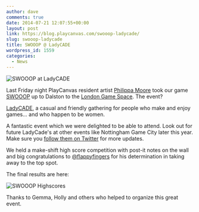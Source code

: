 ```yaml
---
author: dave
comments: true
date: 2014-07-21 12:07:55+00:00
layout: post
link: https://blog.playcanvas.com/swooop-ladycade/
slug: swooop-ladycade
title: SWOOOP @ LadyCADE
wordpress_id: 1559
categories:
  - News
---
```


![SWOOOP at LadyCADE](https://blog.playcanvas.com/wp-content/uploads/2014/07/ladycade1.jpg)

Last Friday night PlayCanvas resident artist [Philippa Moore](http://www.philippamoore.com/) took our game [SWOOOP](http://swooop.playcanvas.com/) up to Dalston to the [London Game Space](http://londongamespace.com/). The event?

[LadyCADE](http://ladycade.org/), a casual and friendly gathering for people who make and enjoy games... and who happen to be women.

A fantastic event which we were delighted to be able to attend. Look out for future LadyCade's at other events like Nottingham Game City later this year. Make sure you [follow them on Twitter](https://twitter.com/_LadyCADE) for more updates.

We held a make-shift high score competition with post-it notes on the wall and big congratulations to [@flappyfingers](http://twitter.com/flappyfingers) for his determination in taking away to the top spot.

The final results are here:

![SWOOOP Highscores](https://blog.playcanvas.com/wp-content/uploads/2014/07/swooop_hiscores.jpeg)

Thanks to Gemma, Holly and others who helped to organize this great event.
